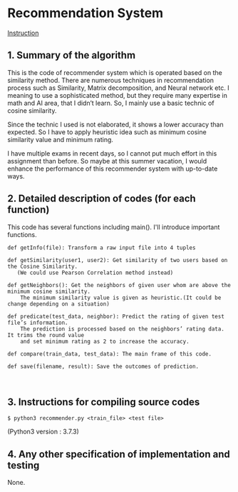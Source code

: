 # Recommendation System

[Instruction](https://github.com/vctr7/Data_Science/blob/master/Recommendation_System/2020_DM_Programming_Assignment_4.pdf)


## 1.	Summary of the algorithm

This is the code of recommender system which is operated based on the similarity method. There are numerous techniques in recommendation process such as Similarity, Matrix decomposition, and Neural network etc. I meaning to use a sophisticated method, but they require many expertise in math and AI area, that I didn’t learn. So, I mainly use a basic technic of cosine similarity.

Since the technic I used is not elaborated, it shows a lower accuracy than expected. So I have to apply heuristic idea such as minimum cosine similarity value and minimum rating.

I have multiple exams in recent days, so I cannot put much effort in this assignment than before. So maybe at this summer vacation, I would enhance the performance of this recommender system with up-to-date ways.



## 2.	Detailed description of codes (for each function) 

This code has several functions including main(). I'll introduce important functions.

    def getInfo(file): Transform a raw input file into 4 tuples
    
    def getSimilarity(user1, user2): Get similarity of two users based on the Cosine Similarity. 
       (We could use Pearson Correlation method instead)
    
    def getNeighbors(): Get the neighbors of given user whom are above the minimum cosine similarity. 
        The minimum similarity value is given as heuristic.(It could be change depending on a situation)
    
    def predicate(test_data, neighbor): Predict the rating of given test file’s information. 
        The prediction is processed based on the neighbors’ rating data. It trims the round value 
        and set minimum rating as 2 to increase the accuracy.

    def compare(train_data, test_data): The main frame of this code. 
    
    def save(filename, result): Save the outcomes of prediction.
    

 
## 3.	Instructions for compiling source codes 

    $ python3 recommender.py <train_file> <test file>

(Python3 version : 3.7.3)
 



## 4.	Any other specification of implementation and testing

None.
